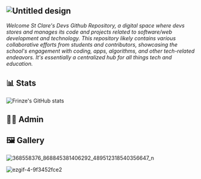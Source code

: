 ## ![Untitled design](https://github.com/StClareDevs2023/.github/assets/63950629/c89c9ca1-4ff5-40d3-a83f-697eb00dc77a)

_Welcome St Clare's Devs Github Repository, a digital space where devs stores and manages its code and projects related to software/web development and technology. This repository likely contains various collaborative efforts from students and contributors, showcasing the school's engagement with coding, apps, algorithms, and other tech-related endeavors. It's essentially a centralized hub for all things tech and education._

## 📊 Stats

![Frinze's GitHub stats](https://github-readme-stats.vercel.app/api?username=StClareDevs2023&show_icons=true&theme=gruvbox)

## 👷‍♂️ Admin



## 🖼️ Gallery

![368558376_868845381406292_489512318540356647_n](https://github.com/StClareDevs2023/.github/assets/63950629/047485a9-a9cb-479d-8c72-8f2b37fe0ba2)

![ezgif-4-9f3452fce2](https://github.com/StClareDevs2023/.github/assets/63950629/6da8ddc5-42f5-44b7-9b2d-bfb370e708e5)

